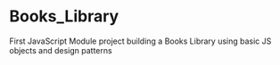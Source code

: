 # Books_Library
First JavaScript Module project building a Books Library using basic JS objects and design patterns
